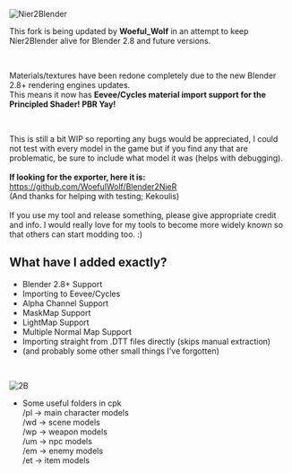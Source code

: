 ![Nier2Blender](https://user-images.githubusercontent.com/54476280/64488614-519a7280-d24a-11e9-8627-784cdc5ac3de.png)
<br>

This fork is being updated by **Woeful_Wolf** in an attempt to keep Nier2Blender alive for Blender 2.8 and future versions. <br>

<br>

Materials/textures have been redone completely due to the new Blender 2.8+ rendering engines updates. <br>
This means it now has **Eevee/Cycles material import support for the Principled Shader! PBR Yay!** <br>

<br>

This is still a bit WIP so reporting any bugs would be appreciated, I could not test with every model in the game but if you find any that are problematic, be sure to include what model it was (helps with debugging). <br>
<br>
**If looking for the exporter, here it is:** <br>
https://github.com/WoefulWolf/Blender2NieR
<br>
(And thanks for helping with testing; Kekoulis)
<br>
<br>
If you use my tool and release something, please give appropriate credit and info. I would really love for my tools to become more 
widely known so that others can start modding too. :)

## What have I added exactly?

* Blender 2.8+ Support
* Importing to Eevee/Cycles
* Alpha Channel Support
* MaskMap Support
* LightMap Support
* Multiple Normal Map Support
* Importing straight from .DTT files directly (skips manual extraction)
* (and probably some other small things I've forgotten)

<br>

![2B](https://i.imgur.com/WObGcDP.png)

* Some useful folders in cpk <br>
    /pl -> main character models<br>
    /wd -> scene models<br>
    /wp -> weapon models<br>
    /um -> npc models<br>
    /em -> enemy models<br>
    /et -> item models<br>
